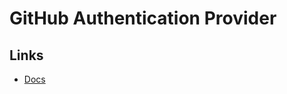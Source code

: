 # GitHub Authentication Provider

## Links

- [Docs](https://backstage.io/docs/auth/github/provider)

<!-- ## Installation

```sh
pnpm add @backstage/plugin-catalog-backend-module-github -D
```

## Configuration

**Refer:** `./packages/backend/src/plugins/catalog.ts`

```ts
// ...
import { GithubOrgEntityProvider } from '@backstage/plugin-catalog-backend-module-github'

export default async function createPlugin(
  env: PluginEnvironment
): Promise<Router> {
  // ...

  builder.addEntityProvider(
    GithubOrgEntityProvider.fromConfig(env.config, {
      id: 'production',
      orgUrl: 'https://github.com/<owner>',
      logger: env.logger,
      schedule: env.scheduler.createScheduledTaskRunner({
        frequency: { minutes: 60 },
        timeout: { minutes: 15 },
      }),
    })
  )

  // ...
}
``` -->
